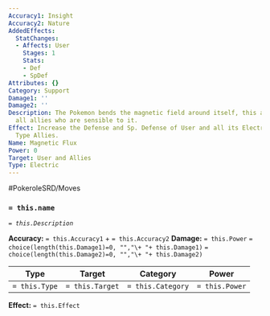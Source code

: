 ```yaml
---
Accuracy1: Insight
Accuracy2: Nature
AddedEffects:
  StatChanges:
  - Affects: User
    Stages: 1
    Stats:
    - Def
    - SpDef
Attributes: {}
Category: Support
Damage1: ''
Damage2: ''
Description: The Pokemon bends the magnetic field around itself, this also affects
  all allies who are sensible to it.
Effect: Increase the Defense and Sp. Defense of User and all its Electric and Steel
  Type Allies.
Name: Magnetic Flux
Power: 0
Target: User and Allies
Type: Electric
---
```


#PokeroleSRD/Moves

### `= this.name`
*`= this.Description`*

**Accuracy:** `= this.Accuracy1` + `= this.Accuracy2`
**Damage:** `= this.Power` `= choice(length(this.Damage1)=0, "","\+ "+ this.Damage1)` `= choice(length(this.Damage2)=0, "","\+ "+ this.Damage2)`

| Type          | Target          | Category          | Power          |
| ------------- | --------------- | ----------------  | -------------- |
| `= this.Type` | `= this.Target` | `= this.Category` | `= this.Power` | 

**Effect:** `= this.Effect`